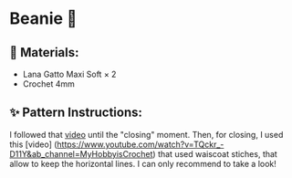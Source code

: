 # Beanie 💂  

## 🧱 Materials:

- Lana Gatto Maxi Soft × 2
- Crochet 4mm

## ✨ Pattern Instructions:

I followed that [video](https://www.youtube.com/watch?v=213xawOEfB0&ab_channel=ElyseCrochets%F0%9F%92%8C) until the "closing" moment. Then, for closing, I used this [video] (https://www.youtube.com/watch?v=TQckr_-D11Y&ab_channel=MyHobbyisCrochet) that used waiscoat stiches, that allow to keep the horizontal lines. I can only recommend to take a look! 


